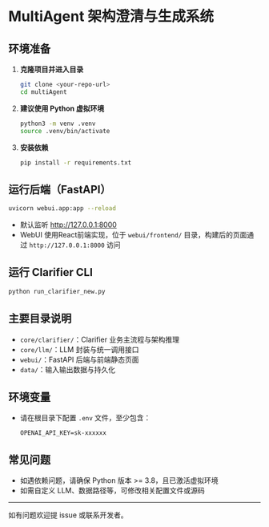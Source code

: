 # MultiAgent 架构澄清与生成系统

## 环境准备

1. **克隆项目并进入目录**
   ```bash
   git clone <your-repo-url>
   cd multiAgent
   ```

2. **建议使用 Python 虚拟环境**
   ```bash
   python3 -m venv .venv
   source .venv/bin/activate
   ```

3. **安装依赖**
   ```bash
   pip install -r requirements.txt
   ```

## 运行后端（FastAPI）

```bash
uvicorn webui.app:app --reload
```

- 默认监听 http://127.0.0.1:8000
- WebUI 使用React前端实现，位于 `webui/frontend/` 目录，构建后的页面通过 `http://127.0.0.1:8000` 访问

## 运行 Clarifier CLI

```bash
python run_clarifier_new.py
```

## 主要目录说明

- `core/clarifier/`：Clarifier 业务主流程与架构推理
- `core/llm/`：LLM 封装与统一调用接口
- `webui/`：FastAPI 后端与前端静态页面
- `data/`：输入输出数据与持久化

## 环境变量

- 请在根目录下配置 `.env` 文件，至少包含：
  ```env
  OPENAI_API_KEY=sk-xxxxxx
  ```

## 常见问题
- 如遇依赖问题，请确保 Python 版本 >= 3.8，且已激活虚拟环境
- 如需自定义 LLM、数据路径等，可修改相关配置文件或源码

---
如有问题欢迎提 issue 或联系开发者。    